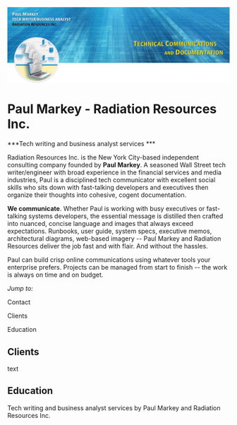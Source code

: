 ![Paul Markey banner](/images/GitHubBanner.jpg)


# Paul Markey - Radiation Resources Inc.
***Tech writing and business analyst services ***

Radiation Resources Inc. is the New York City-based independent consulting company founded by **Paul Markey**. A seasoned Wall Street tech writer/engineer with broad experience in the financial services and media industries, Paul is a disciplined tech communicator with excellent social skills who sits down with fast-talking developers and executives then organize their thoughts into cohesive, cogent documentation.

**We communicate**. Whether Paul is working with busy executives or fast-talking systems developers, the essential message is distilled then crafted into nuanced, concise language and images that always exceed expectations. Runbooks, user guide, system specs, executive memos, architectural diagrams, web-based imagery -- Paul Markey and Radiation Resources deliver the job fast and with flair. And without the hassles. 

Paul can build crisp online communications using whatever tools your enterprise prefers. Projects can be managed from start to finish -- the work is always on time and on budget. 

*Jump to:*

Contact

Clients

Education

## Clients

text

## Education



Tech writing and business analyst services by Paul Markey and Radiation Resources Inc. 
